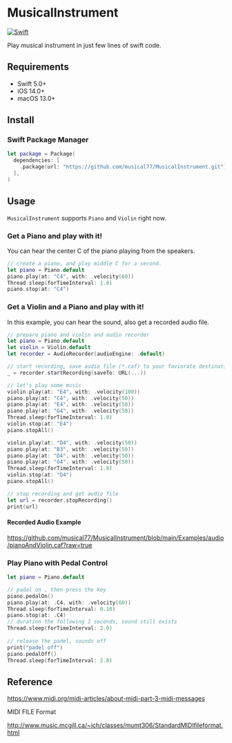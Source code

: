 # MusicalInstrument

[![Swift](https://github.com/musical77/MusicalInstrument/actions/workflows/swift.yml/badge.svg)](https://github.com/musical77/MusicalInstrument/actions/workflows/swift.yml)


Play musical instrument in just few lines of swift code. 


Requirements
----
* Swift 5.0+
* iOS 14.0+
* macOS 13.0+


Install
----

### Swift Package Manager

``` swift
let package = Package(
  dependencies: [
    .package(url: "https://github.com/musical77/MusicalInstrument.git")
  ],
)
```


Usage
----

`MusicalInstrument` supports `Piano` and `Violin` right now. 

### Get a Piano and play with it!

You can hear the center C of the piano playing from the speakers.

``` swift
// create a piano, and play middle C for a second.
let piano = Piano.default
piano.play(at: "C4", with: .velocity(60))
Thread.sleep(forTimeInterval: 1.0)
piano.stop(at: "C4")
```

### Get a Violin and a Piano and play with it!

In this example, you can hear the sound, also get a recorded audio file.
``` swift 
// prepare piano and violin and audio recorder
let piano = Piano.default
let violin = Violin.default
let recorder = AudioRecorder(audioEngine: .default)

// start recording, save audio file (*.caf) to your faviorate destination.
_ = recorder.startRecording(saveTo: URL(...))

// let's play some music
violin.play(at: "E4", with: .velocity(100))
piano.play(at: "C4", with: .velocity(50))
piano.play(at: "E4", with: .velocity(50))
piano.play(at: "G4", with: .velocity(50))
Thread.sleep(forTimeInterval: 1.0)
violin.stop(at: "E4")
piano.stopAll()

violin.play(at: "D4", with: .velocity(50))
piano.play(at: "B3", with: .velocity(50))
piano.play(at: "D4", with: .velocity(50))
piano.play(at: "G4", with: .velocity(50))
Thread.sleep(forTimeInterval: 1.0)
violin.stop(at: "D4")
piano.stopAll()

// stop recording and get audio file
let url = recorder.stopRecording()
print(url)
```

#### Recorded Audio Example 

https://github.com/musical77/MusicalInstrument/blob/main/Examples/audio/pianoAndViolin.caf?raw=true

### Play Piano with Pedal Control

``` swift 
let piano = Piano.default

// padal on , then press the key
piano.pedalOn()
piano.play(at: .C4, with: .velocity(60))
Thread.sleep(forTimeInterval: 0.10)
piano.stop(at: .C4)
// duration the following 2 seconds, sound still exists
Thread.sleep(forTimeInterval: 2.0)
        
// release the padel, sounds off
print("padel off")
piano.pedalOff()
Thread.sleep(forTimeInterval: 2.0)

```



Reference
---

https://www.midi.org/midi-articles/about-midi-part-3-midi-messages

MIDI FILE Format

http://www.music.mcgill.ca/~ich/classes/mumt306/StandardMIDIfileformat.html
